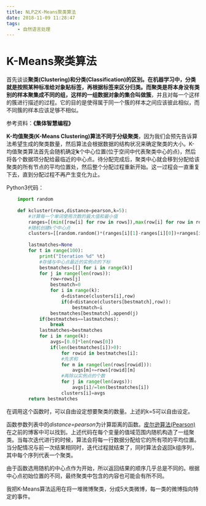 ```yaml
---
title: NLP之K-Means聚类算法
date: 2018-11-09 11:28:47
tags:
    - 自然语言处理
---
```


# K-Means聚类算法

首先谈谈**聚类(Clustering)**和**分类(Classification)**的区别。在机器学习中，分类就是按照某种标准给对象贴标签，再根据标签来区分归类。而聚类是将本身没有类别的样本聚集成不同的组，这样的一组数据对象的集合叫做**簇**，并且对每一个这样的簇进行描述的过程。它的目的是使得属于同一个簇的样本之间应该彼此相似，而不同簇的样本应该足够不相似。

参考资料：**《集体智慧编程》**

**K-均值聚类(K-Means Clustering)**算法不同于**分级聚类**，因为我们会预先告诉算法希望生成的聚类数量，然后算法会根据数据的结构状况来确定聚类的大小。K-均值聚类算法首先会随机确定**k**个中心位置(位于空间中代表聚类中心的点)，然后将各个数据项分配给最临近的中心点。待分配完成后，聚类中心就会移到分配给该聚类的所有节点的平均位置处，然后整个分配过程重新开始。这一过程会一直重复下去，直到分配过程不再产生变化为止。

Python3代码：
```python
	import random
	
	def kcluster(rows,distance=pearson,k=5): 
		#计算每一个单词使用次数的最大值和最小值 
		ranges=[(min([row[i] for row in rows]),max(row[i] for row in rows)) for i in range(len(rows[0]))] 
		#随机创建k个中心点 
		clusters=[[random.random()*(ranges[i][1]-ranges[i][0])+ranges[i][0] for i in range(len(rows[0]))] for j in range(k)] 
		
		lastmatches=None 
		for t in range(100): 
			print("Iteration %d" %t) 
			#存储与中心点最近的实例点的下标 
			bestmatches=[[] for i in range(k)] 
			for j in range(len(rows)): 
				row=rows[j] 
				bestmatch=0 
				for i in range(k): 
					d=distance(clusters[i],row) 
					if(d<distance(clusters[bestmatch],row)): 
						bestmatch=i 
				bestmatches[bestmatch].append(j) 
			if(bestmatches==lastmatches): 
				break 
			lastmatches=bestmatches 
			for i in range(k): 
				avgs=[0.0]*len(rows[0]) 
				if(len(bestmatches[i])>0): 
					for rowid in bestmatches[i]: 
					#先求和 
					for m in range(len(rows[rowid])): 
						avgs[m]+=rows[rowid][m] 
					#再除以实例点的个数 
					for j in range(len(avgs)): 
						avgs[i]/=len(bestmatches[i]) 
					clusters[i]=avgs 
		return bestmatches
```

在调用这个函数时，可以自由设定想要聚类的数量。上述的k=5可以自由设定。

函数参数列表中的*distance=pearson*为计算距离的函数。[皮尔逊算法(Pearson)]([https://shuming9886.github.io/2018/11/09/NLP%E6%96%87%E6%9C%AC%E7%9B%B8%E4%BC%BC%E5%BA%A6%E8%AE%A1%E7%AE%97/](https://shuming9886.github.io/2018/11/09/NLP文本相似度计算/))在之前的博客中可以找到。上述代码在每个变量的值域范围内随机构造了一组聚类。当每次迭代进行的时候，算法会将每一行数据分配给它的所有项的平均位置。当分配情况与前一次结果相同时，迭代过程就结束了，同时算法会返回k组序列，其中每个序列代表一个聚类。

由于函数选用随机的中心点作为开始，所以返回结果的顺序几乎总是不同的。根据中心点初始位置的不同，最终聚类中包含的内容也可能会有所不同。

我把K-Means算法运用在将一堆微博聚类，分成5大类微博，每一类的微博指向特定的事件。